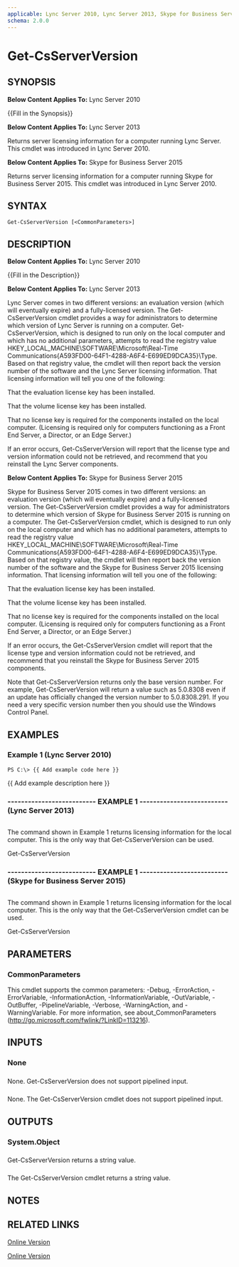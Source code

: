 ```yaml
---
applicable: Lync Server 2010, Lync Server 2013, Skype for Business Server 2015
schema: 2.0.0
---
```


# Get-CsServerVersion

## SYNOPSIS
**Below Content Applies To:** Lync Server 2010

{{Fill in the Synopsis}}

**Below Content Applies To:** Lync Server 2013

Returns server licensing information for a computer running Lync Server.
This cmdlet was introduced in Lync Server 2010.

**Below Content Applies To:** Skype for Business Server 2015

Returns server licensing information for a computer running Skype for Business Server 2015.
This cmdlet was introduced in Lync Server 2010.



## SYNTAX

```
Get-CsServerVersion [<CommonParameters>]
```

## DESCRIPTION
**Below Content Applies To:** Lync Server 2010

{{Fill in the Description}}

**Below Content Applies To:** Lync Server 2013

Lync Server comes in two different versions: an evaluation version (which will eventually expire) and a fully-licensed version.
The Get-CsServerVersion cmdlet provides a way for administrators to determine which version of Lync Server is running on a computer.
Get-CsServerVersion, which is designed to run only on the local computer and which has no additional parameters, attempts to read the registry value HKEY_LOCAL_MACHINE\SOFTWARE\Microsoft\Real-Time Communications\{A593FD00-64F1-4288-A6F4-E699ED9DCA35}\Type.
Based on that registry value, the cmdlet will then report back the version number of the software and the Lync Server licensing information.
That licensing information will tell you one of the following:

That the evaluation license key has been installed.

That the volume license key has been installed.

That no license key is required for the components installed on the local computer.
(Licensing is required only for computers functioning as a Front End Server, a Director, or an Edge Server.)

If an error occurs, Get-CsServerVersion will report that the license type and version information could not be retrieved, and recommend that you reinstall the Lync Server components.

**Below Content Applies To:** Skype for Business Server 2015

Skype for Business Server 2015 comes in two different versions: an evaluation version (which will eventually expire) and a fully-licensed version.
The Get-CsServerVersion cmdlet provides a way for administrators to determine which version of Skype for Business Server 2015 is running on a computer.
The Get-CsServerVersion cmdlet, which is designed to run only on the local computer and which has no additional parameters, attempts to read the registry value HKEY_LOCAL_MACHINE\SOFTWARE\Microsoft\Real-Time Communications\{A593FD00-64F1-4288-A6F4-E699ED9DCA35}\Type.
Based on that registry value, the cmdlet will then report back the version number of the software and the Skype for Business Server 2015 licensing information.
That licensing information will tell you one of the following:

That the evaluation license key has been installed.

That the volume license key has been installed.

That no license key is required for the components installed on the local computer.
(Licensing is required only for computers functioning as a Front End Server, a Director, or an Edge Server.)

If an error occurs, the Get-CsServerVersion cmdlet will report that the license type and version information could not be retrieved, and recommend that you reinstall the Skype for Business Server 2015 components.

Note that Get-CsServerVersion returns only the base version number.
For example, Get-CsServerVersion will return a value such as 5.0.8308 even if an update has officially changed the version number to 5.0.8308.291.
If you need a very specific version number then you should use the Windows Control Panel.



## EXAMPLES

### Example 1 (Lync Server 2010)
```
PS C:\> {{ Add example code here }}
```

{{ Add example description here }}

### -------------------------- EXAMPLE 1 -------------------------- (Lync Server 2013)
```

```

The command shown in Example 1 returns licensing information for the local computer.
This is the only way that Get-CsServerVersion can be used.

Get-CsServerVersion

### -------------------------- EXAMPLE 1 -------------------------- (Skype for Business Server 2015)
```

```

The command shown in Example 1 returns licensing information for the local computer.
This is the only way that the Get-CsServerVersion cmdlet can be used.

Get-CsServerVersion

## PARAMETERS

### CommonParameters
This cmdlet supports the common parameters: -Debug, -ErrorAction, -ErrorVariable, -InformationAction, -InformationVariable, -OutVariable, -OutBuffer, -PipelineVariable, -Verbose, -WarningAction, and -WarningVariable. For more information, see about_CommonParameters (http://go.microsoft.com/fwlink/?LinkID=113216).

## INPUTS

### None

###  
None.
Get-CsServerVersion does not support pipelined input.

###  
None.
The Get-CsServerVersion cmdlet does not support pipelined input.

## OUTPUTS

### System.Object

###  
Get-CsServerVersion returns a string value.

###  
The Get-CsServerVersion cmdlet returns a string value.

## NOTES

## RELATED LINKS

[Online Version](http://technet.microsoft.com/EN-US/library/66af07c0-fdfe-491a-ad48-b8821fb58904(OCS.15).aspx)

[Online Version](http://technet.microsoft.com/EN-US/library/66af07c0-fdfe-491a-ad48-b8821fb58904(OCS.16).aspx)

